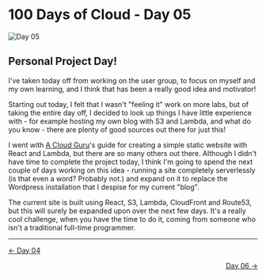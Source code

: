 # 100 Days of Cloud - Day 05
![Day 05](Day05.jpeg)

## Personal Project Day!
I've taken today off from working on the user group, to focus on myself and my own learning, and I think that has been a really good idea and motivator!

Starting out today, I felt that I wasn't "feeling it" work on more labs, but of taking the entire day off, I decided to look up things I have little experience with - for example hosting my own blog with S3 and Lambda, and what do you know - there are plenty of good sources out there for just this!

I went with [A Cloud Guru](https://acloud.guru)'s guide for creating a simple static website with React and Lambda, but there are so many others out there. Although I didn't have time to complete the project today, I think I'm going to spend the next couple of days working on this idea - running a site completely serverlessly (is that even a word? Probably not.) and expand on it to replace the Wordpress installation that I despise for my current "blog".

The current site is built using React, S3, Lambda, CloudFront and Route53, but this will surely be expanded upon over the next few days. It's a really cool challenge, when you have the time to do it, coming from someone who isn't a traditional full-time programmer.

---

<p align="left"><a href="../Day 04">← Day 04</a></p>
<p align="right"><a href="../Day 06">Day 06 →</a></p>
